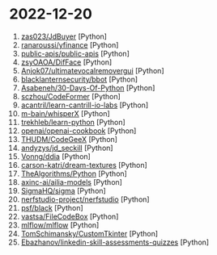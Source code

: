 # 2022-12-20

1. [zas023/JdBuyer](https://github.com/zas023/JdBuyer "京东抢购自动下单助手，GUI 支持 Windows 和 macOS") [Python]
2. [ranaroussi/yfinance](https://github.com/ranaroussi/yfinance "Download market data from Yahoo! Finance's API") [Python]
3. [public-apis/public-apis](https://github.com/public-apis/public-apis "A collective list of free APIs") [Python]
4. [zsyOAOA/DifFace](https://github.com/zsyOAOA/DifFace "DifFace: Blind Face Restoration with Diffused Error Contraction (PyTorch)") [Python]
5. [Anjok07/ultimatevocalremovergui](https://github.com/Anjok07/ultimatevocalremovergui "GUI for a Vocal Remover that uses Deep Neural Networks.") [Python]
6. [blacklanternsecurity/bbot](https://github.com/blacklanternsecurity/bbot "OSINT automation for hackers.") [Python]
7. [Asabeneh/30-Days-Of-Python](https://github.com/Asabeneh/30-Days-Of-Python "30 days of Python programming challenge is a step-by-step guide to learn the Python programming language in 30 days. This challenge may take more than100 days, follow your own pace.") [Python]
8. [sczhou/CodeFormer](https://github.com/sczhou/CodeFormer "[NeurIPS 2022] Towards Robust Blind Face Restoration with Codebook Lookup Transformer") [Python]
9. [acantril/learn-cantrill-io-labs](https://github.com/acantril/learn-cantrill-io-labs "Standard and Advanced Demos for learn.cantrill.io courses") [Python]
10. [m-bain/whisperX](https://github.com/m-bain/whisperX "WhisperX: Timestamp-Accurate Automatic Speech Recognition.") [Python]
11. [trekhleb/learn-python](https://github.com/trekhleb/learn-python "📚 Playground and cheatsheet for learning Python. Collection of Python scripts that are split by topics and contain code examples with explanations.") [Python]
12. [openai/openai-cookbook](https://github.com/openai/openai-cookbook "Examples and guides for using the OpenAI API") [Python]
13. [THUDM/CodeGeeX](https://github.com/THUDM/CodeGeeX "CodeGeeX: An Open Multilingual Code Generation Model") [Python]
14. [andyzys/jd_seckill](https://github.com/andyzys/jd_seckill "京东秒杀商品抢购") [Python]
15. [Vonng/ddia](https://github.com/Vonng/ddia "《Designing Data-Intensive Application》DDIA中文翻译") [Python]
16. [carson-katri/dream-textures](https://github.com/carson-katri/dream-textures "Stable Diffusion built-in to the Blender shader editor") [Python]
17. [TheAlgorithms/Python](https://github.com/TheAlgorithms/Python "All Algorithms implemented in Python") [Python]
18. [axinc-ai/ailia-models](https://github.com/axinc-ai/ailia-models "The collection of pre-trained, state-of-the-art AI models for ailia SDK") [Python]
19. [SigmaHQ/sigma](https://github.com/SigmaHQ/sigma "Main Rule Repository") [Python]
20. [nerfstudio-project/nerfstudio](https://github.com/nerfstudio-project/nerfstudio "A collaboration friendly studio for NeRFs") [Python]
21. [psf/black](https://github.com/psf/black "The uncompromising Python code formatter") [Python]
22. [vastsa/FileCodeBox](https://github.com/vastsa/FileCodeBox "文件快递柜-匿名口令分享文本，文件，像拿快递一样取文件（File Express Cabinet - Anonymous Passcode Sharing Text, Files, Like Taking Express Delivery for Files）") [Python]
23. [mlflow/mlflow](https://github.com/mlflow/mlflow "Open source platform for the machine learning lifecycle") [Python]
24. [TomSchimansky/CustomTkinter](https://github.com/TomSchimansky/CustomTkinter "A modern and customizable python UI-library based on Tkinter") [Python]
25. [Ebazhanov/linkedin-skill-assessments-quizzes](https://github.com/Ebazhanov/linkedin-skill-assessments-quizzes "Full reference of LinkedIn answers 2022 for skill assessments (aws-lambda, rest-api, javascript, react, git, html, jquery, mongodb, java, Go, python, machine-learning, power-point) linkedin excel test lösungen, linkedin machine learning test LinkedIn test questions and answers") [Python]
